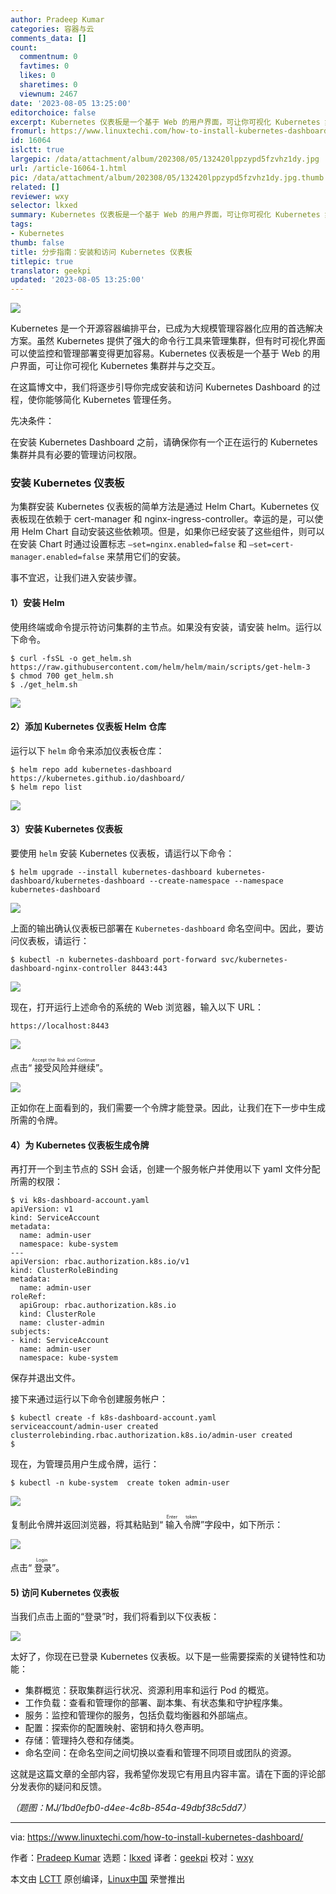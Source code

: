 ```yaml
---
author: Pradeep Kumar
categories: 容器与云
comments_data: []
count:
  commentnum: 0
  favtimes: 0
  likes: 0
  sharetimes: 0
  viewnum: 2467
date: '2023-08-05 13:25:00'
editorchoice: false
excerpt: Kubernetes 仪表板是一个基于 Web 的用户界面，可让你可视化 Kubernetes 集群并与之交互。
fromurl: https://www.linuxtechi.com/how-to-install-kubernetes-dashboard/
id: 16064
islctt: true
largepic: /data/attachment/album/202308/05/132420lppzypd5fzvhz1dy.jpg
url: /article-16064-1.html
pic: /data/attachment/album/202308/05/132420lppzypd5fzvhz1dy.jpg.thumb.jpg
related: []
reviewer: wxy
selector: lkxed
summary: Kubernetes 仪表板是一个基于 Web 的用户界面，可让你可视化 Kubernetes 集群并与之交互。
tags:
- Kubernetes
thumb: false
title: 分步指南：安装和访问 Kubernetes 仪表板
titlepic: true
translator: geekpi
updated: '2023-08-05 13:25:00'
---
```


![](/data/attachment/album/202308/05/132420lppzypd5fzvhz1dy.jpg)


Kubernetes 是一个开源容器编排平台，已成为大规模管理容器化应用的首选解决方案。虽然 Kubernetes 提供了强大的命令行工具来管理集群，但有时可视化界面可以使监控和管理部署变得更加容易。Kubernetes 仪表板是一个基于 Web 的用户界面，可让你可视化 Kubernetes 集群并与之交互。


在这篇博文中，我们将逐步引导你完成安装和访问 Kubernetes Dashboard 的过程，使你能够简化 Kubernetes 管理任务。


先决条件：


在安装 Kubernetes Dashboard 之前，请确保你有一个正在运行的 Kubernetes 集群并具有必要的管理访问权限。


### 安装 Kubernetes 仪表板


为集群安装 Kubernetes 仪表板的简单方法是通过 Helm Chart。Kubernetes 仪表板现在依赖于 cert-manager 和 nginx-ingress-controller。幸运的是，可以使用 Helm Chart 自动安装这些依赖项。但是，如果你已经安装了这些组件，则可以在安装 Chart 时通过设置标志 `–set=nginx.enabled=false` 和 `–set=cert-manager.enabled=false` 来禁用它们的安装。


事不宜迟，让我们进入安装步骤。


#### 1）安装 Helm


使用终端或命令提示符访问集群的主节点。如果没有安装，请安装 helm。运行以下命令。



```
$ curl -fsSL -o get_helm.sh https://raw.githubusercontent.com/helm/helm/main/scripts/get-helm-3
$ chmod 700 get_helm.sh
$ ./get_helm.sh

```

![](/data/attachment/album/202308/05/132634jkxyu30q7e5f4yag.jpg)


#### 2）添加 Kubernetes 仪表板 Helm 仓库


运行以下 `helm` 命令来添加仪表板仓库：



```
$ helm repo add kubernetes-dashboard https://kubernetes.github.io/dashboard/
$ helm repo list

```

![](/data/attachment/album/202308/05/132647y2ujt0weyw2wzyw0.jpg)


#### 3）安装 Kubernetes 仪表板


要使用 `helm` 安装 Kubernetes 仪表板，请运行以下命令：



```
$ helm upgrade --install kubernetes-dashboard kubernetes-dashboard/kubernetes-dashboard --create-namespace --namespace kubernetes-dashboard

```

![](/data/attachment/album/202308/05/132701x38u3xfh8rr9bf12.jpg)


上面的输出确认仪表板已部署在 `Kubernetes-dashboard` 命名空间中。因此，要访问仪表板，请运行：



```
$ kubectl -n kubernetes-dashboard port-forward svc/kubernetes-dashboard-nginx-controller 8443:443

```

![](/data/attachment/album/202308/05/132718jwzb95iippcwlp6h.jpg)


现在，打开运行上述命令的系统的 Web 浏览器，输入以下 URL：



```
https://localhost:8443

```

![](/data/attachment/album/202308/05/132730qjqkxmnzeekkxq7x.jpg)


点击“<ruby> 接受风险并继续 <rt>  Accept the Risk and Continue </rt></ruby>”。


![](/data/attachment/album/202308/05/132744mveh1zb5vhgx50wb.jpg)


正如你在上面看到的，我们需要一个令牌才能登录。因此，让我们在下一步中生成所需的令牌。


#### 4）为 Kubernetes 仪表板生成令牌


再打开一个到主节点的 SSH 会话，创建一个服务帐户并使用以下 yaml 文件分配所需的权限：



```
$ vi k8s-dashboard-account.yaml
apiVersion: v1
kind: ServiceAccount
metadata:
  name: admin-user
  namespace: kube-system
---
apiVersion: rbac.authorization.k8s.io/v1
kind: ClusterRoleBinding
metadata:
  name: admin-user
roleRef:
  apiGroup: rbac.authorization.k8s.io
  kind: ClusterRole
  name: cluster-admin
subjects:
- kind: ServiceAccount
  name: admin-user
  namespace: kube-system

```

保存并退出文件。


接下来通过运行以下命令创建服务帐户：



```
$ kubectl create -f k8s-dashboard-account.yaml
serviceaccount/admin-user created
clusterrolebinding.rbac.authorization.k8s.io/admin-user created
$

```

现在，为管理员用户生成令牌，运行：



```
$ kubectl -n kube-system  create token admin-user

```

![](/data/attachment/album/202308/05/132804eojycd99cdjjzicy.jpg)


复制此令牌并返回浏览器，将其粘贴到“<ruby> 输入令牌 <rt>  Enter token </rt></ruby>”字段中，如下所示：


![](/data/attachment/album/202308/05/132812khmmk9qzm8ffh39c.jpg)


点击“<ruby> 登录 <rt>  Login </rt></ruby>”。


#### 5) 访问 Kubernetes 仪表板


当我们点击上面的“登录”时，我们将看到以下仪表板：


![](/data/attachment/album/202308/05/132838vrp3epbp0hobphpo.jpg)


太好了，你现在已登录 Kubernetes 仪表板。以下是一些需要探索的关键特性和功能：


* 集群概览：获取集群运行状况、资源利用率和运行 Pod 的概览。
* 工作负载：查看和管理你的部署、副本集、有状态集和守护程序集。
* 服务：监控和管理你的服务，包括负载均衡器和外部端点。
* 配置：探索你的配置映射、密钥和持久卷声明。
* 存储：管理持久卷和存储类。
* 命名空间：在命名空间之间切换以查看和管理不同项目或团队的资源。


这就是这篇文章的全部内容，我希望你发现它有用且内容丰富。请在下面的评论部分发表你的疑问和反馈。


*（题图：MJ/1bd0efb0-d4ee-4c8b-854a-49dbf38c5dd7）*




---


via: <https://www.linuxtechi.com/how-to-install-kubernetes-dashboard/>


作者：[Pradeep Kumar](https://www.linuxtechi.com/author/pradeep/) 选题：[lkxed](https://github.com/lkxed/) 译者：[geekpi](https://github.com/geekpi) 校对：[wxy](https://github.com/wxy)


本文由 [LCTT](https://github.com/LCTT/TranslateProject) 原创编译，[Linux中国](https://linux.cn/) 荣誉推出